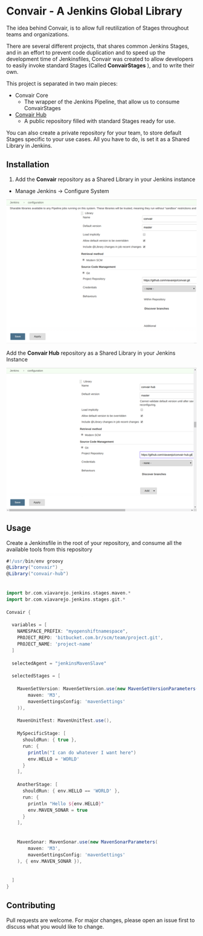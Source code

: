 # Convair - A Jenkins Global Library

The idea behind Convair, is to allow full reutilization of Stages throughout teams and organizations.

There are several different projects, that shares common Jenkins Stages, and in an effort to prevent code duplication
and to speed up the development time of Jenkinsfiles, Convair was created to allow developers
to easily invoke standard Stages (Called **ConvairStages** ), and to write their own.

This project is separated in two main pieces:

- Convair Core 
    - The wrapper of the Jenkins Pipeline, that allow us to consume ConvairStages
- [Convair Hub](https://github.com/viavarejo/convair-hub)
    - A public repository filled with standard Stages ready for use.
    
    
You can also create a private repository for your team, to store default Stages specific to your use cases.
All you have to do, is set it as a Shared Library in Jenkins.

## Installation

1. Add the **Convair** repository as a Shared Library in your Jenkins instance

- Manage Jenkins -> Configure System

![Installation 1](./images/installation-1.png)

Add the **Convair Hub** repository as a Shared Library in your Jenkins Instance

![Installation 2](./images/installation-2.png)

## Usage

Create a Jenkinsfile in the root of your repository, and consume all the available tools from this repository

```Groovy
#!/usr/bin/env groovy
@Library("convair") _
@Library("convair-hub")


import br.com.viavarejo.jenkins.stages.maven.*
import br.com.viavarejo.jenkins.stages.git.*

Convair {
  
  variables = [
    NAMESPACE_PREFIX: "myopenshiftnamespace",
    PROJECT_REPO: 'bitbucket.com.br/scm/team/project.git',
    PROJECT_NAME: 'project-name' 
  ]

  selectedAgent = "jenkinsMavenSlave"
  
  selectedStages = [
    
    MavenSetVersion: MavenSetVersion.use(new MavenSetVersionParameters(
        maven: 'M3', 
        mavenSettingsConfig: 'mavenSettings'
    )),
  
    MavenUnitTest: MavenUnitTest.use(),

    MySpecificStage: [
      shouldRun: { true },
      run: {
        println("I can do whatever I want here")
        env.HELLO = 'WORLD'
      }
    ],

    AnotherStage: [
      shouldRun: { env.HELLO == 'WORLD' },
      run: {
        println "Hello ${env.HELLO}"
        env.MAVEN_SONAR = true
      }
    ],


    MavenSonar: MavenSonar.use(new MavenSonarParameters(
        maven: 'M3',
        mavenSettingsConfig: 'mavenSettings'
    ), { env.MAVEN_SONAR }),

  
  ]
}
```

## Contributing
Pull requests are welcome. For major changes, please open an issue first to discuss what you would like to change.
